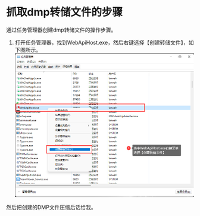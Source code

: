 # 抓取dmp转储文件的步骤

通过任务管理器创建dmp转储文件的操作步骤。

1. 打开任务管理器，找到WebApiHost.exe，然后右键选择【创建转储文件】，如下图所示。
   ![操作图片](../Images/抓取dmp转储文件/image-20230717190900051.png)

然后把创建的DMP文件压缩后话给我。